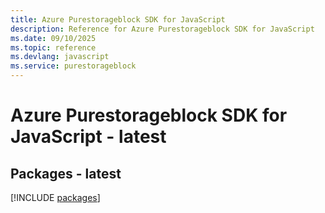 ```yaml
---
title: Azure Purestorageblock SDK for JavaScript
description: Reference for Azure Purestorageblock SDK for JavaScript
ms.date: 09/10/2025
ms.topic: reference
ms.devlang: javascript
ms.service: purestorageblock
---
```

# Azure Purestorageblock SDK for JavaScript - latest
## Packages - latest
[!INCLUDE [packages](purestorageblock-index.md)]